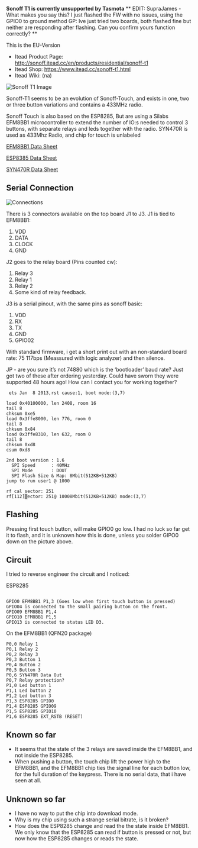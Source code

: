
**Sonoff T1 is currently unsupported by Tasmota**
** EDIT: SupraJames - What makes you say this? I just flashed the FW with no issues, using the GPIO0 to ground method
GP: Ive just tried two boards, both flashed fine but neither are responding after flashing. Can you confirm yours function correctly? **

This is the EU-Version

* Itead Product Page: http://sonoff.itead.cc/en/products/residential/sonoff-t1
* Itead Shop: https://www.itead.cc/sonoff-t1.html
* Itead Wiki: (na)

![Sonoff T1 Image](https://cdn.itead.cc/media/catalog/product/cache/1/thumbnail/160x160/9df78eab33525d08d6e5fb8d27136e95/s/o/sonoff_t1_000.jpg)

Sonoff-T1 seems to be an evolution of Sonoff-Touch, and exists in one, two or three button variations and contains a 433MHz radio.

Sonoff Touch is also based on the ESP8285, But are using a Silabs EFM8BB1 microcontroller to extend the number of IO:s needed to control 3 buttons, with separate relays and leds together with the radio. SYN470R is used as 433Mhz Radio, and chip for touch is unlabeled


[EFM8BB1 Data Sheet](https://www.silabs.com/documents/public/data-sheets/efm8bb1-datasheet.pdf)

[ESP8385 Data Sheet](http://www.espressif.com/sites/default/files/documentation/0a-esp8285_datasheet_en.pdf)

[SYN470R Data Sheet](https://www.birdandgua.net/bird/wp-content/uploads/2016/09/SYN470R-Synoxo.pdf)

## Serial Connection

![Connections](https://user-images.githubusercontent.com/29403034/33187392-5a4902e4-d089-11e7-9522-ab7e70301c58.jpg)

There is 3 connectors available on the top board J1 to J3.
J1 is tied to EFM8BB1:
1. VDD
2. DATA
3. CLOCK
4. GND

J2 goes to the relay board (Pins counted cw):
1. Relay 3
2. Relay 1
7. Relay 2
8. Some kind of relay feedback.

J3 is a serial pinout, with the same pins as sonoff basic:
1. VDD
2. RX
3. TX
4. GND
5. GPIO02

With standard firmware, i get a short print out with an non-standard board rate: 75 117bps (Meassured with logic analyzer) and then silence.

JP - are you sure it’s not 74880 which is the ‘bootloader’ baud rate?
Just got two of these after ordering yesterday. Could have sworn they were supported 48 hours ago!
How can I contact you for working together?

```
 ets Jan  8 2013,rst cause:1, boot mode:(3,7)

load 0x40100000, len 2408, room 16
tail 8
chksum 0xe5
load 0x3ffe8000, len 776, room 0
tail 8
chksum 0x84
load 0x3ffe8310, len 632, room 0
tail 8
chksum 0xd8
csum 0xd8

2nd boot version : 1.6
  SPI Speed      : 40MHz
  SPI Mode       : DOUT
  SPI Flash Size & Map: 8Mbit(512KB+512KB)
jump to run user1 @ 1000

rf cal sector: 251
rf[112]▒ector: 251@ 10008Mbit(512KB+512KB) mode:(3,7)
```

## Flashing
Pressing first touch button, will make GPIO0 go low. I had no luck so far get it to flash, and it is unknown how this is done, unless you solder GIPO0 down on the picture above.

## Circuit
I tried to reverse engineer the circuit and I noticed:

ESP8285
```

GPIO0 EFM8BB1 P1,3 (Goes low when first touch button is pressed)
GPIO04 is connected to the small pairing button on the front.
GPIO09 EFM8BB1 P1,4
GPIO10 EFM8BB1 P1,5
GPIO13 is connected to status LED D3.
```

On the EFM8BB1 (QFN20 package)
```
P0,0 Relay 1
P0,1 Relay 2
P0,2 Relay 3
P0,3 Button 1
P0,4 Button 2
P0,5 Button 3
P0,6 SYN470R Data Out
P0,7 Relay protection?
P1,0 Led button 1
P1,1 Led button 2
P1,2 Led button 3
P1,3 ESP8285 GPIO0
P1,4 ESP8285 GPIO09
P1,5 ESP8285 GPIO10
P1,6 ESP8285 EXT_RSTB (RESET)
```

## Known so far
* It seems that the state of the 3 relays are saved inside the EFM8BB1, and not inside the ESP8285.
* When pushing a button, the touch chip lift the power high to the EFM8BB1, and the EFM8BB1 chip ties the signal line for each button low, for the full duration of the keypress. There is no serial data, that i have seen at all.

## Unknown so far

* I have no way to put the chip into download mode.
* Why is my chip using such a strange serial bitrate, is it broken?
* How does the ESP8285 change and read the the state inside EFM8BB1. We only know that the ESP8285 can read if button is pressed or not, but now how the ESP8285 changes or reads the state.